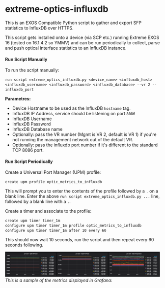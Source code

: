 # extreme-optics-influxdb
This is an EXOS Compatible Python script to gather and export SFP statistics to InfluxDB over HTTPS.

This script gets installed onto a device (via SCP etc.) running Extreme EXOS 16 (tested on 16.1.4.2 so YMMV) and can be run periodically to collect, parse and push optical interface statistics to an InfluxDB instance.


#### Run Script Manually
To run the script manually:
```
run script extreme_optics_influxdb.py <device_name> <influxdb_host> <influxdb_username> <influxdb_password> <influxdb_database> --vr 2 --influxdb_port 
```
**Parametres:**
- Device Hostname to be used as the InfluxDB `hostname` tag.
- InfluxDB IP Address, service should be listening on port `8086`
- InfluxDB Username
- InfluxDB Password
- InfluxDB Database name
- Optionally: pass the VR number (Mgmt is VR 2, default is VR 1) if you're not running the management network out of the default VR.
- Optionally: pass the influxdb port number if it's different to the standard TCP 8086 port.

#### Run Script Periodically
Create a Universal Port Manager (UPM) profile:
```
create upm profile optic_metrics_to_influxdb
```
This will prompt you to enter the contents of the profile followed by a `.` on a blank line.
Enter the above `run script extreme_optics_influxdb.py ...` line, followed by a blank line with a `.`.

Create a timer and associate to the profile:
```
create upm timer timer_1m
configure upm timer timer_1m profile optic_metrics_to_influxdb
configure upm timer timer_1m after 10 every 60
```

This should now wait 10 seconds, run the script and then repeat every 60 seconds following.


![Three metric panels showing RX, TX and Temp](grafana_influx_optic_metrics.png)
*This is a sample of the metrics displayed in Grafana:*